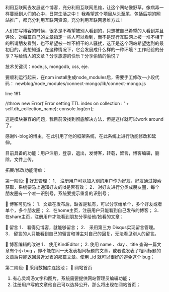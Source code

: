 利用互联网去发展这个博客，充分利用互联网思维，让这个网站像野草，像病毒一样蔓延到人们的心中，日常生活之中！
我希望这个项目从头至尾，包括后期的网站推广，都充分利用互联网资源，充分利用互联网思维方式！

人们在写博客的时候，很多是不希望被别人看到的，只想被自己希望的人看到并且评论，对每篇自己的文章指定一些人可以看到，而不是现行互联网上被一堆不相干的所谓朋友看到，也不希望被一堆不相干的人骚扰，这正是这个网站希望达到的最初目的，我想知道，在这种情况下，它会发展成什么样的一种环境？工作经验的分享？写给情人的文章？分享旅游的快乐？分享偷情的愉悦？

技术关键词：node.js, mongodb, css, eje.

要顺利运行起来，在npm install生成node_modules后，需要手工修改一小段代码：
newblog/node_modules/connect-mongo/lib/connect-mongo.js

line 161:

 //throw new Error('Error setting TTL index on collection : ' + self.db_collection_name);
 console.log(err);
 
 这是模块兼容的问题，我目前没找到彻底解决方法，但是这样就可以work around了。

感谢N-blog的博主，在此引用了他的框架系统，在此系统上进行功能修改和延伸。

目前具备的功能：用户注册，登录，退出，发博客，转载，留言，博客编辑，删除，文件上传。

拓展/修改功能清单：

第一阶段:
	好友管理：
1．	注册用户可以加入别的用户作为好友，好友通过搜索获取，系统要马上通知好友的id是否有效；
2．	对好友进行分类成朋友圈，每个朋友圈有一个唯一识别号，系统要提示重复的识别号；

	博客可见性：
1．文章在发布后，缺省是私有，可以分享给单个，多个好友或者单个，多个朋友圈；
2．在home主页，注册用户只能看到自己发布的博客；
3．在share主页，注册用户才能看到朋友分享给他/她看的文章；

	留言
1．	看得见博客，就能够留言；
2．	采用第三方 Disqus实现留言管理。
3．	留言的人只能看到自己的留言和博主对自己的回复，无法看见别人的留言。

	博客编辑的改进
1．	使用KindEditor；
2.  使用 name 、day 、title 查询一篇文章有个小 bug ，即不能在同一天发表相同标题的文章，或者说发表了相同标题的文章后只能返回最近发表的那篇文章。使用 _id 就可以很好的避免这个 bug；



第二阶段:
	采用数据库连接池；
	网站首页
1.  有心灵鸡汤文字和图片，系统需要提供网站管理员编辑功能；
2.  注册用户写的文章他自己可以选择公开，那么将出现在网站首页；

